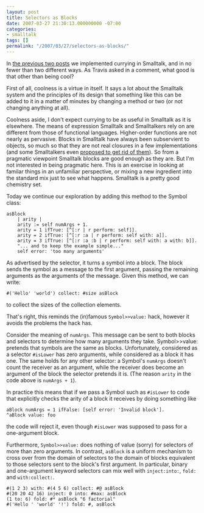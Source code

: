```yaml
---
layout: post
title: Selectors as Blocks
date: 2007-03-27 21:30:13.000000000 -07:00
categories:
- smalltalk
tags: []
permalink: "/2007/03/27/selectors-as-blocks/"
---
```

In [the previous two posts](http://blog.3plus4.org/2007/03/24/currying-in-smalltalk-part-2/) we implemented currying in Smalltalk, and in no fewer than two different ways. As Travis asked in a comment, what good is that other than being cool?

First of all, coolness is a virtue in itself. It says a lot about the Smalltalk system and the principles of its design that something like this can be added to it in a matter of minutes by changing a method or two (or not changing anything at all).

Coolness aside, I don't expect currying to be as useful in Smalltalk as it is elsewhere. The means of expression Smalltalk and Smalltalkers rely on are different from those of functional languages. Higher-order functions are not nearly as pervasive. Blocks in Smalltalk have always been subservient to objects, so much so that they are not real closures in a few implementations (and some Smalltalkers even [proposed to get rid of them](http://wiki.cs.uiuc.edu/VisualWorks/How+to+get+rid+of+Objects+in+Smalltalk)). So from a pragmatic viewpoint Smalltalk blocks are good enough as they are. But I'm not interested in being pragmatic here. This is an exercise in looking at familar things in an unfamiliar perspective, or mixing a new ingredient into the standard mix just to see what happens. Smalltalk is a pretty good chemistry set.

Today we continue our exploration by adding this method to the Symbol class:

```
asBlock
	| arity |
	arity := self numArgs + 1.
	arity = 1 ifTrue: [^[:r | r perform: self]].
	arity = 2 ifTrue: [^[:r :a | r perform: self with: a]].
	arity = 3 ifTrue: [^[:r :a :b | r perform: self with: a with: b]].
	"... and to keep the example simple..."
	self error: 'too many arguments'
```

As advertised by the selector, it turns a symbol into a block. The block sends the symbol as a message to the first argument, passing the remaining arguments as the arguments of the message. Given this method, we can write:

```
#('Hello' 'world') collect: #size asBlock
```

to collect the sizes of the collection elements.

That's right, this reminds the (in)famous `Symbol>>value:` hack, however it avoids the problems the hack has.

Consider the meaning of `numArgs`. This message can be sent to both blocks and selectors to determine how many arguments they take. Symbol\>\>value: pretends that symbols are the same as blocks. Unfortunately, considered as a selector `#isLower` has zero arguments, while considered as a block it has one. The same holds for any other selector: a Symbol's `numArgs` doesn't count the receiver as an argument, while the receiver does become an argument of the block the selector pretends it is. (The reason `arity` in the code above is `numArgs + 1`).

In practice this means that if we pass a Symbol such as `#isLower` to code that explicitly checks the arity of a block it receives by doing something like

```
aBlock numArgs = 1 ifFalse: [self error: 'Invalid block'].
^aBlock value: foo
```

the code will reject it, even though `#isLower` was supposed to pass for a one-argument block.

Furthermore, `Symbol>>value:` does nothing of value (sorry) for selectors of more than zero arguments. In contrast, `asBlock` is a uniform mechanism to cross over from the domain of selectors to the domain of blocks equivalent to those selectors sent to the block's first argument. In particular, binary and one-argument keyword selectors can mix well with `inject:into:`, `fold:` and `with:collect:`.

```
#(1 2 3) with: #(4 5 6) collect: #@ asBlock
#(20 20 42 16) inject: 0 into: #max: asBlock
(1 to: 6) fold: #* asBlock "6 factorial"
#('Hello ' 'world' '!') fold: #, asBlock
```
